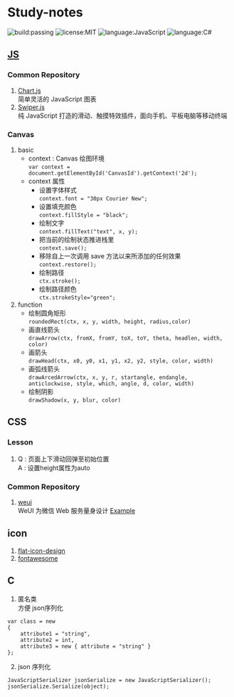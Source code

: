 # Study-notes
![build:passing](https://img.shields.io/badge/build-passing-brightgreen.svg)
![license:MIT](https://img.shields.io/badge/license-MIT-blue.svg)
![language:JavaScript](https://img.shields.io/badge/language-JavaScript-red.svg)
![language:C#](https://img.shields.io/badge/language-C%23-red.svg)
## [JS](https://github.com/adamsandwich/Study_Notes/blob/master/JS/Sourse.js)
### Common Repository
1. [Chart.js](http://www.chartjs.org/) </br> 简单灵活的 JavaScript 图表
2. [Swiper.js](http://idangero.us/swiper/) </br> 纯 JavaScript 打造的滑动、触摸特效插件，面向手机、平板电脑等移动终端
### Canvas
1. basic
    * context : Canvas 绘图环境</br>`var context = document.getElementById('CanvasId').getContext('2d');`
    * context 属性
        * 设置字体样式 </br> `context.font = "30px Courier New";`
        * 设置填充颜色 </br> `context.fillStyle = "black";`
        * 绘制文字 </br> `context.fillText("text", x, y);`
        * 把当前的绘制状态推进栈里 </br> `context.save();`
        * 移除自上一次调用 save 方法以来所添加的任何效果 </br> `context.restore();`
        * 绘制路径 </br> `ctx.stroke();`
        * 绘制路径颜色 </br> `ctx.strokeStyle="green";`
2. function
    * 绘制圆角矩形 </br> `roundedRect(ctx, x, y, width, height, radius,color)`
    * 画直线箭头 </br> `drawArrow(ctx, fromX, fromY, toX, toY, theta, headlen, width, color)`
    * 画箭头 </br> `drawHead(ctx, x0, y0, x1, y1, x2, y2, style, color, width)`
    * 画弧线箭头 </br> `drawArcedArrow(ctx, x, y, r, startangle, endangle, anticlockwise, style, which, angle, d, color, width)`
    * 绘制阴影 </br> `drawShadow(x, y, blur, color)`

## CSS
### Lesson
1. Q : 页面上下滑动回弹至初始位置 <br/> A : 设置height属性为auto

### Common Repository
1. [weui](https://github.com/Tencent/weui)<br/>WeUI 为微信 Web 服务量身设计 [Example](https://weui.io/)
## icon
1. [flat-icon-design](http://flat-icon-design.com/)
2. [fontawesome](http://fontawesome.dashgame.com/)

## C #
1. 匿名类 <br/> 方便 json序列化
```
var class = new
{
    attribute1 = "string",
    attribute2 = int,
    attribute3 = new { attribute = "string" }
};
```
2. json 序列化
```
JavaScriptSerializer jsonSerialize = new JavaScriptSerializer();
jsonSerialize.Serialize(object);
```
